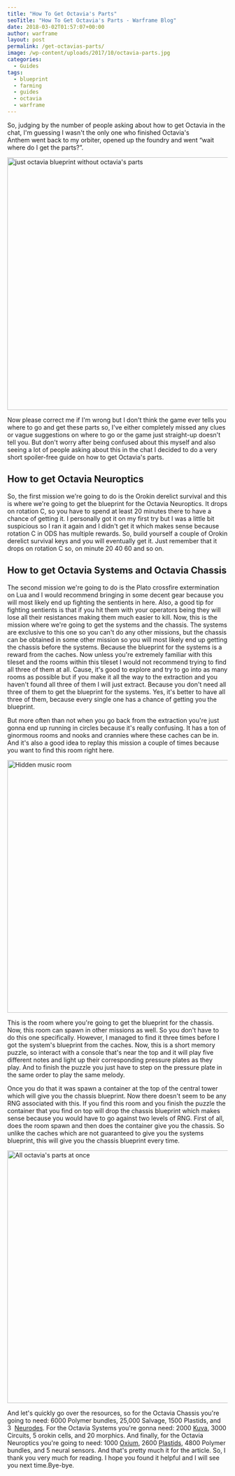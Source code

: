 ```yaml
---
title: "How To Get Octavia's Parts"
seoTitle: "How To Get Octavia's Parts - Warframe Blog"
date: 2018-03-02T01:57:07+00:00
author: warframe
layout: post
permalink: /get-octavias-parts/
image: /wp-content/uploads/2017/10/octavia-parts.jpg
categories:
  - Guides
tags:
  - blueprint
  - farming
  - guides
  - octavia
  - warframe
---
```

So, judging by the number of people asking about how to get Octavia in the chat, I'm guessing I wasn't the only one who finished Octavia's Anthem went back to my orbiter, opened up the foundry and went &#8220;wait where do I get the parts?&#8221;. <!--more-->

<img class="alignnone size-large wp-image-66" title="how to get octavia's parts" src="https://warframeblog.com/wp-content/uploads/2017/10/Screenshot-2017-10-24-22.52.38-1024x576.png" alt="just octavia blueprint without octavia's parts" width="1024" height="576" srcset="https://warframeblog.com/wp-content/uploads/2017/10/Screenshot-2017-10-24-22.52.38-1024x576.png 1024w, https://warframeblog.com/wp-content/uploads/2017/10/Screenshot-2017-10-24-22.52.38-300x169.png 300w, https://warframeblog.com/wp-content/uploads/2017/10/Screenshot-2017-10-24-22.52.38-768x432.png 768w" sizes="(max-width: 1024px) 100vw, 1024px" />

Now please correct me if I'm wrong but I don't think the game ever tells you where to go and get these parts so, I've either completely missed any clues or vague suggestions on where to go or the game just straight-up doesn't tell you. But don't worry after being confused about this myself and also seeing a lot of people asking about this in the chat I decided to do a very short spoiler-free guide on how to get Octavia's parts.

## How to get Octavia Neuroptics

So, the first mission we're going to do is the Orokin derelict survival and this is where we're going to get the blueprint for the Octavia Neuroptics. It drops on rotation C, so you have to spend at least 20 minutes there to have a chance of getting it. I personally got it on my first try but I was a little bit suspicious so I ran it again and I didn't get it which makes sense because rotation C in ODS has multiple rewards. So, build yourself a couple of Orokin derelict survival keys and you will eventually get it. Just remember that it drops on rotation C so, on minute 20 40 60 and so on.

## How to get Octavia Systems and Octavia Chassis

The second mission we're going to do is the Plato crossfire extermination on Lua and I would recommend bringing in some decent gear because you will most likely end up fighting the sentients in here. Also, a good tip for fighting sentients is that if you hit them with your operators being they will lose all their resistances making them much easier to kill. Now, this is the mission where we're going to get the systems and the chassis. The systems are exclusive to this one so you can't do any other missions, but the chassis can be obtained in some other mission so you will most likely end up getting the chassis before the systems. Because the blueprint for the systems is a reward from the caches. Now unless you're extremely familiar with this tileset and the rooms within this tileset I would not recommend trying to find all three of them at all. Cause, it's good to explore and try to go into as many rooms as possible but if you make it all the way to the extraction and you haven't found all three of them I will just extract. Because you don't need all three of them to get the blueprint for the systems. Yes, it's better to have all three of them, because every single one has a chance of getting you the blueprint.

But more often than not when you go back from the extraction you're just gonna end up running in circles because it's really confusing. It has a ton of ginormous rooms and nooks and crannies where these caches can be in. And it's also a good idea to replay this mission a couple of times because you want to find this room right here.

<img class="alignnone size-large wp-image-67" title="How to get Octavia chassis 100%" src="https://warframeblog.com/wp-content/uploads/2017/10/Screenshot-2017-10-24-22.53.00-1024x576.png" alt="Hidden music room" width="1024" height="576" srcset="https://warframeblog.com/wp-content/uploads/2017/10/Screenshot-2017-10-24-22.53.00-1024x576.png 1024w, https://warframeblog.com/wp-content/uploads/2017/10/Screenshot-2017-10-24-22.53.00-300x169.png 300w, https://warframeblog.com/wp-content/uploads/2017/10/Screenshot-2017-10-24-22.53.00-768x432.png 768w" sizes="(max-width: 1024px) 100vw, 1024px" />

This is the room where you're going to get the blueprint for the chassis. Now, this room can spawn in other missions as well. So you don't have to do this one specifically. However, I managed to find it three times before I got the system's blueprint from the caches. Now, this is a short memory puzzle, so interact with a console that's near the top and it will play five different notes and light up their corresponding pressure plates as they play. And to finish the puzzle you just have to step on the pressure plate in the same order to play the same melody.

Once you do that it was spawn a container at the top of the central tower which will give you the chassis blueprint. Now there doesn't seem to be any RNG associated with this. If you find this room and you finish the puzzle the container that you find on top will drop the chassis blueprint which makes sense because you would have to go against two levels of RNG. First of all, does the room spawn and then does the container give you the chassis. So unlike the caches which are not guaranteed to give you the systems blueprint, this will give you the chassis blueprint every time.

<img class="alignnone size-large wp-image-68" title="Octavia's parts" src="https://warframeblog.com/wp-content/uploads/2017/10/Screenshot-2017-10-24-22.53.17-1024x576.png" alt="All octavia's parts at once" width="1024" height="576" srcset="https://warframeblog.com/wp-content/uploads/2017/10/Screenshot-2017-10-24-22.53.17-1024x576.png 1024w, https://warframeblog.com/wp-content/uploads/2017/10/Screenshot-2017-10-24-22.53.17-300x169.png 300w, https://warframeblog.com/wp-content/uploads/2017/10/Screenshot-2017-10-24-22.53.17-768x432.png 768w" sizes="(max-width: 1024px) 100vw, 1024px" />

And let's quickly go over the resources, so for the Octavia Chassis you're going to need: 6000 Polymer bundles, 25,000 Salvage, 1500 Plastids, and 3  [Neurodes](https://warframeblog.com/warframe-neurodes-farming/). For the Octavia Systems you're gonna need: 2000 [Kuva](https://warframeblog.com/where-and-how-to-farm-kuva/), 3000 Circuits, 5 orokin cells, and 20 morphics. And finally, for the Octavia Neuroptics you're going to need: 1000 [Oxium](https://warframeblog.com/oxium-farming/), 2600 [Plastids](https://warframeblog.com/warframe-plastids-farming/), 4800 Polymer bundles, and 5 neural sensors. And that's pretty much it for the article. So, I thank you very much for reading. I hope you found it helpful and I will see you next time.Bye-bye.